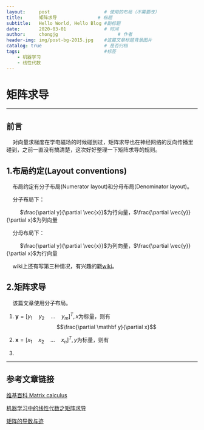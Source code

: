 ```yaml
---
layout:     post                    # 使用的布局（不需要改）
title:      矩阵求导               # 标题 
subtitle:   Hello World, Hello Blog #副标题
date:       2020-03-01              # 时间
author:     chongjg                      # 作者
header-img: img/post-bg-2015.jpg    #这篇文章标题背景图片
catalog: true                       # 是否归档
tags:                               #标签
    - 机器学习
    - 线性代数
---
```


# 矩阵求导

---

## 前言

$\quad$对向量求梯度在学电磁场的时候碰到过，矩阵求导也在神经网络的反向传播里碰到，之前一直没有搞清楚，这次好好整理一下矩阵求导的规则。

## 1.布局约定(Layout conventions)

$\quad$布局约定有分子布局(Numerator layout)和分母布局(Denominator layout)。

$\quad$分子布局下：

$\qquad$ $\frac{\partial y}{\partial \vec{x}}$为行向量，$\frac{\partial \vec{y}}{\partial x}$为列向量

$\quad$分母布局下：

$\qquad$ $\frac{\partial y}{\partial \vec{x}}$为列向量，$\frac{\partial \vec{y}}{\partial x}$为行向量

$\quad$wiki上还有写第三种情况，有兴趣的戳[wiki][1]。

## 2.矩阵求导

$\quad$该篇文章使用分子布局。

1. $\mathbf{y}=[y_1\quad y_2\quad ...\quad y_m]^T,x$为标量，则有
$$\frac{\partial \mathbf y}{\partial x}$$

2. $\mathbf x=[x_1\quad x_2\quad ...\quad x_n]^T,y$为标量，则有
 $$$$

3. 

---




## 参考文章链接

[维基百科 Matrix calculus][1]

[机器学习中的线性代数之矩阵求导][2]

[矩阵的导数与迹][3]


  [1]: https://en.wikipedia.org/wiki/Matrix_calculus#Other_matrix_derivatives
  [2]: https://blog.csdn.net/u010976453/article/details/54381248
  [3]: https://www.cnblogs.com/crackpotisback/p/5545708.html
